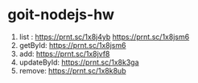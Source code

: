 # goit-nodejs-hw

1. list : https://prnt.sc/1x8j4yb
   https://prnt.sc/1x8jsm6
2. getById: https://prnt.sc/1x8jsm6
3. add: https://prnt.sc/1x8jvf8
4. updateById: https://prnt.sc/1x8k3ga
5. remove: https://prnt.sc/1x8k8ub

